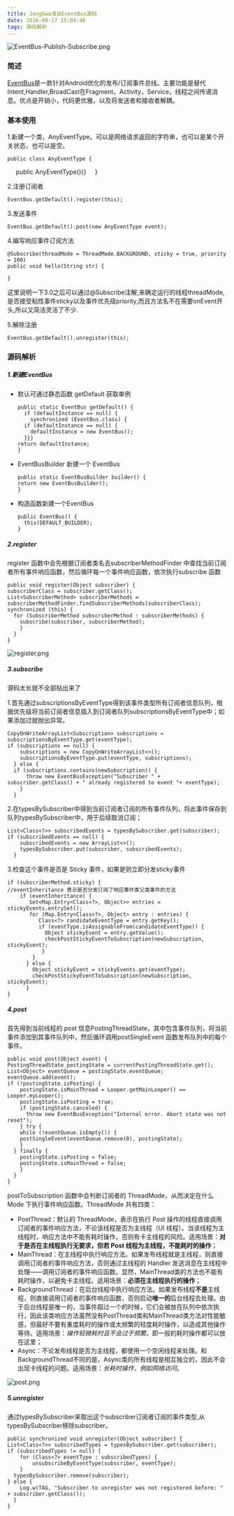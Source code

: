 ```yaml
---
title: JangGwa浅谈EventBus源码
date: 2016-08-17 15:04:46
tags: 源码解析
---
```

![EventBus-Publish-Subscribe.png](http://oc1m6u2t9.bkt.clouddn.com/EventBus-Publish-Subscribe.png)

### 简述
[EventBus](https://github.com/greenrobot/EventBus)是一款针对Android优化的发布/订阅事件总线。主要功能是替代Intent,Handler,BroadCast在Fragment，Activity，Service，线程之间传递消息。优点是开销小，代码更优雅，以及将发送者和接收者解耦。<!-- more -->

### 基本使用
1.新建一个类，AnyEventType。可以是网络请求返回的字符串，也可以是某个开关状态，也可以是空。

    public class AnyEventType {  
     public AnyEventType(){}  
    }  

2.注册订阅者

    EventBus.getDefault().register(this);

3.发送事件

    EventBus.getDefault().post(new AnyEventType event);

4.编写响应事件订阅方法

    @Subscribe(threadMode = ThreadMode.BACKGROUND, sticky = true, priority = 100)
    public void hello(String str) {
    
    }  

这里说明一下3.0之后可以通过@Subscribe注解,来确定运行的线程threadMode,是否接受粘性事件sticky以及事件优先级priority,而且方法名不在需要onEvent开头,所以又简洁灵活了不少.

5.解除注册

    EventBus.getDefault().unregister(this);

### 源码解析
##### 1.新建EventBus
- 默认可通过静态函数 getDefault 获取单例

      public static EventBus getDefault() {
        if (defaultInstance == null) {
          synchronized (EventBus.class) {
        if (defaultInstance == null) {
          defaultInstance = new EventBus();
        }}}
      return defaultInstance;
      }

- EventBusBuilder 新建一个 EventBus

      public static EventBusBuilder builder() {
      return new EventBusBuilder();
      }

- 构造函数新建一个EventBus

      public EventBus() {
        this(DEFAULT_BUILDER);
      }

##### 2.register
register 函数中会先根据订阅者类名去subscriberMethodFinder
中查找当前订阅者所有事件响应函数，然后循环每一个事件响应函数，依次执行subscribe 函数

    public void register(Object subscriber) { 
    subscriberClass = subscriber.getClass();
    List<SubscriberMethod> subscriberMethods = subscriberMethodFinder.findSubscriberMethods(subscriberClass); 
    synchronized (this) { 
      for (SubscriberMethod subscriberMethod : subscriberMethods) { 
        subscribe(subscriber, subscriberMethod); 
        } 
      } 
    }

![register.png](http://oc1m6u2t9.bkt.clouddn.com/register.png)

##### 3.subscribe
源码太长就不全部贴出来了

1.首先通过subscriptionsByEventType得到该事件类型所有订阅者信息队列，根据优先级将当前订阅者信息插入到订阅者队列subscriptionsByEventType中；如果添加过就抛出异常。

    CopyOnWriteArrayList<Subscription> subscriptions = subscriptionsByEventType.get(eventType);
    if (subscriptions == null) {
        subscriptions = new CopyOnWriteArrayList<>();
        subscriptionsByEventType.put(eventType, subscriptions);
      } else {
      if (subscriptions.contains(newSubscription)) {
          throw new EventBusException("Subscriber " + subscriber.getClass() + " already registered to event "+ eventType);
        }
      }

2.在typesBySubscriber中得到当前订阅者订阅的所有事件队列，将此事件保存到队列typesBySubscriber中，用于后续取消订阅；

    List<Class<?>> subscribedEvents = typesBySubscriber.get(subscriber); 
    if (subscribedEvents == null) { 
        subscribedEvents = new ArrayList<>();         
        typesBySubscriber.put(subscriber, subscribedEvents); 
      }

3.检查这个事件是否是 Sticky 事件，如果是则立即分发sticky事件

    if (subscriberMethod.sticky) { 
    //eventInheritance 表示是否分发订阅了响应事件类父类事件的方法 
        if (eventInheritance) { 
           Set<Map.Entry<Class<?>, Object>> entries = stickyEvents.entrySet(); 
           for (Map.Entry<Class<?>, Object> entry : entries) { 
              Class<?> candidateEventType = entry.getKey(); 
              if (eventType.isAssignableFrom(candidateEventType)) { 
                Object stickyEvent = entry.getValue(); 
                checkPostStickyEventToSubscription(newSubscription, stickyEvent); 
               } 
            } 
          } else { 
            Object stickyEvent = stickyEvents.get(eventType); 
            checkPostStickyEventToSubscription(newSubscription, stickyEvent); 
          } 
    }

##### 4.post
首先得到当前线程的 post 信息PostingThreadState，其中包含事件队列，将当前事件添加到其事件队列中，然后循环调用postSingleEvent 函数发布队列中的每个事件。



    public void post(Object event) { 
    PostingThreadState postingState = currentPostingThreadState.get(); 
    List<Object> eventQueue = postingState.eventQueue; eventQueue.add(event); 
    if (!postingState.isPosting) { 
        postingState.isMainThread = Looper.getMainLooper() == Looper.myLooper(); 
        postingState.isPosting = true; 
        if (postingState.canceled) { 
          throw new EventBusException("Internal error. Abort state was not reset"); 
        } try {
        while (!eventQueue.isEmpty()) { 
        postSingleEvent(eventQueue.remove(0), postingState); 
        } 
      } finally { 
        postingState.isPosting = false; 
        postingState.isMainThread = false; 
        } 
      } 
    }

postToSubscription 函数中会判断订阅者的 ThreadMode，从而决定在什么 Mode 下执行事件响应函数。ThreadMode 共有四类：
- PostThread：默认的 ThreadMode，表示在执行 Post 操作的线程直接调用订阅者的事件响应方法，不论该线程是否为主线程（UI 线程）。当该线程为主线程时，响应方法中不能有耗时操作，否则有卡主线程的风险。适用场景：**对于是否在主线程执行无要求，但若 Post 线程为主线程，不能耗时的操作**；
- MainThread：在主线程中执行响应方法。如果发布线程就是主线程，则直接调用订阅者的事件响应方法，否则通过主线程的 Handler 发送消息在主线程中处理——调用订阅者的事件响应函数。显然，MainThread类的方法也不能有耗时操作，以避免卡主线程。适用场景：**必须在主线程执行的操作**；
- BackgroundThread：在后台线程中执行响应方法。如果发布线程**不是**主线程，则直接调用订阅者的事件响应函数，否则启动**唯一的**后台线程去处理。由于后台线程是唯一的，当事件超过一个的时候，它们会被放在队列中依次执行，因此该类响应方法虽然没有PostThread类和MainThread类方法对性能敏感，但最好不要有重度耗时的操作或太频繁的轻度耗时操作，以造成其他操作等待。适用场景：*操作轻微耗时且不会过于频繁*，即一般的耗时操作都可以放在这里；
- Async：不论发布线程是否为主线程，都使用一个空闲线程来处理。和BackgroundThread不同的是，Async类的所有线程是相互独立的，因此不会出现卡线程的问题。适用场景：*长耗时操作，例如网络访问*。


![post.png](http://oc1m6u2t9.bkt.clouddn.com/post.png)



##### 5.unregister
通过typesBySubscriber来取出这个subscriber订阅者订阅的事件类型,从typesBySubscriber移除subscriber。

    public synchronized void unregister(Object subscriber) { 
    List<Class<?>> subscribedTypes = typesBySubscriber.get(subscriber); 
    if (subscribedTypes != null) { 
        for (Class<?> eventType : subscribedTypes) { 
            unsubscribeByEventType(subscriber, eventType); 
        } 
      typesBySubscriber.remove(subscriber); 
    } else { 
        Log.w(TAG, "Subscriber to unregister was not registered before: " + subscriber.getClass()); 
      } 
    }